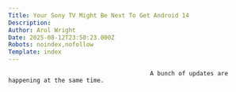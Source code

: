 ```yaml
---
Title: Your Sony TV Might Be Next To Get Android 14
Description: 
Author: Arol Wright
Date: 2025-08-12T23:50:23.000Z
Robots: noindex,nofollow
Template: index
---
```


                                            A bunch of updates are happening at the same time.
                                        